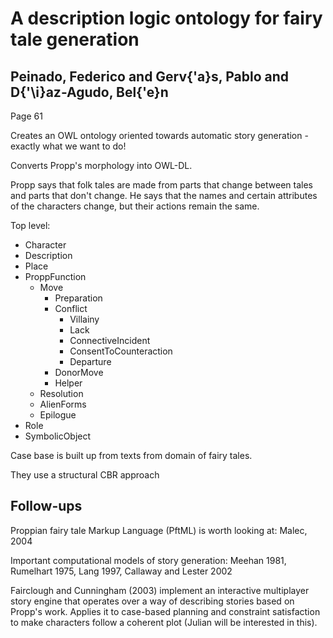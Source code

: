# A description logic ontology for fairy tale generation
## Peinado, Federico and Gerv{\'a}s, Pablo and D{\'\i}az-Agudo, Bel{\'e}n

Page 61

Creates an OWL ontology oriented towards automatic story generation - exactly what we want to do!

Converts Propp's morphology into OWL-DL.

Propp says that folk tales are made from parts that change between tales and parts that don't change. He says that the names and certain attributes of the characters change, but their actions remain the same.

Top level:

- Character
- Description
- Place
- ProppFunction
	- Move
		- Preparation
		- Conflict
			- Villainy
			- Lack
			- ConnectiveIncident
			- ConsentToCounteraction
			- Departure
		- DonorMove
		- Helper
	- Resolution
	- AlienForms
	- Epilogue
- Role
- SymbolicObject

Case base is built up from texts from domain of fairy tales.

They use a structural CBR approach


## Follow-ups
Proppian fairy tale Markup Language (PftML) is worth looking at: Malec, 2004

Important computational models of story generation:
Meehan 1981, Rumelhart 1975, Lang 1997, Callaway and Lester 2002

Fairclough and Cunningham (2003) implement an interactive multiplayer story engine that operates over a way of describing stories based on Propp's work. Applies it to case-based planning and constraint satisfaction to make characters follow a coherent plot (Julian will be interested in this).

